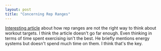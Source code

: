 ```yaml
---
layout: post
title: "Concerning Rep Ranges"
---
```


[Interesting article](http://articles.elitefts.com/training-articles/throw-out-the-rep-ranges-a-different-perspective-edited/) about how rep ranges are not the right way to think about workout targets. I think the article doesn't go far enough. Even thinking in terms of time spent exercising isn't the best. He briefly mentions energy systems but doesn't spend much time on them. I think that's the key. 
